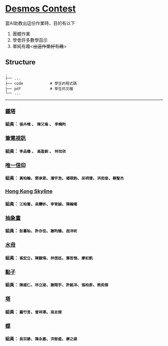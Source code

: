# [Desmos Contest](https://www.desmos.com/art?lang=zh-TW)
當AI助教出這份作業時，目的有以下
1. 團體作業
2. 學會許多數學函示
3. 單純有趣<~~出這作業好有趣~~>


## Structure
```
.
├── ...
├── code            # 學生的程式碼
├── pdf             # 學生的文檔
└── ...
```
--- 


### [鐵塔](https://www.desmos.com/calculator/7ntlecpr90?lang=zh-TW)
#### 組員： `張卉晴` 、 `陳又瑜` 、 `李曉昀`

### [筆電視訊](https://www.desmos.com/calculator/klrw4ryiva?lang=zh-TW)
#### 組員： `李品臻` 、 `高盈釧` 、 `林玟欣`

### [唯一信仰](https://www.desmos.com/calculator/stx9gku22c?lang=zh-TW)
#### 組員： `黃柏翰`、`鄧承恩`、`潘宇浩`、`楊硯鈞`、`巫明璟`、`洪奕俊`、`蔡聖杰`

### [Hong Kong Skyline](https://www.desmos.com/calculator/iqrp6dxgwz?lang=zh-TW)
#### 組員： `江柏葦`、`吳霽昕`、`李育誠`、`陳翰暘`

### [抽象畫](https://www.desmos.com/calculator/8daxvsupuj?lang=zh-TW)
#### 組員： `彭蔓秈`、`許亦佳`、`謝昀臻`、`屈沛昕`

### [水母](https://www.desmos.com/calculator/ug3kz8bhza?lang=zh-TW)
#### 組員： `張宏立`、`陳駿瑋`、`林信廷`、`葉哲愷`、`廖虹凱`

### [點子](https://www.desmos.com/calculator/lhidahci9a?lang=zh-TW)
#### 組員： `陳威仁`、`林立宬`、`謝翔宇`、`許銘洋`、`張柏彥`、`熊奕傑`

### [塔](https://www.desmos.com/calculator/nbefzkmold?lang=zh-TW)
#### 組員： `羅竹言`、`曾祥澤`、`吳志傑`

### [蝶](https://www.desmos.com/calculator/eandhll3wi?lang=zh-TW)
#### 組員： `吳宗諺`、`陳永嘉`、`洪郁盛`、`廖之祺`
